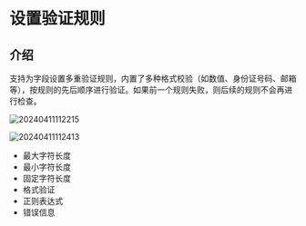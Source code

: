 # 设置验证规则

## 介绍

支持为字段设置多重验证规则，内置了多种格式校验（如数值、身份证号码、邮箱等），按规则的先后顺序进行验证。如果前一个规则失败，则后续的规则不会再进行检查。

![20240411112215](https://nocobase-docs.oss-cn-beijing.aliyuncs.com/20240411112215.png)

![20240411112413](https://nocobase-docs.oss-cn-beijing.aliyuncs.com/20240411112413.png)

- 最大字符长度
- 最小字符长度
- 固定字符长度
- 格式验证
- 正则表达式
- 错误信息

